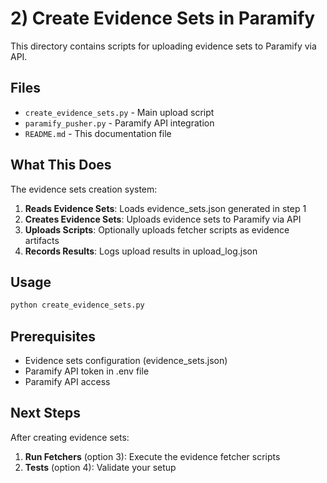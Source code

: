 # 2) Create Evidence Sets in Paramify

This directory contains scripts for uploading evidence sets to Paramify via API.

## Files

- `create_evidence_sets.py` - Main upload script
- `paramify_pusher.py` - Paramify API integration
- `README.md` - This documentation file

## What This Does

The evidence sets creation system:

1. **Reads Evidence Sets**: Loads evidence_sets.json generated in step 1
2. **Creates Evidence Sets**: Uploads evidence sets to Paramify via API
3. **Uploads Scripts**: Optionally uploads fetcher scripts as evidence artifacts
4. **Records Results**: Logs upload results in upload_log.json

## Usage

```bash
python create_evidence_sets.py
```

## Prerequisites

- Evidence sets configuration (evidence_sets.json)
- Paramify API token in .env file
- Paramify API access

## Next Steps

After creating evidence sets:

1. **Run Fetchers** (option 3): Execute the evidence fetcher scripts
2. **Tests** (option 4): Validate your setup
